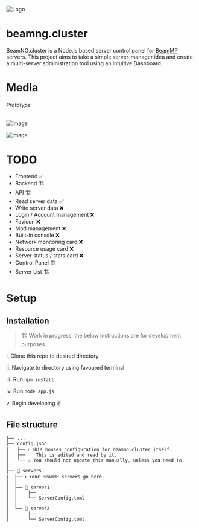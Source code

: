![Logo](https://github.com/user-attachments/assets/8c1534b8-6ad6-4c84-b855-2d16bf6b774a)

# beamng.cluster
BeamNG.cluster is a Node.js based server control panel for [BeamMP](https://github.com/beammp) servers. This project aims to take a simple server-manager idea and create a multi-server administration tool using an intuitive Dashboard. 

# Media
###### Prototype

![image](https://github.com/user-attachments/assets/a0739b20-b64c-4ab9-887a-9ba168d429b1)

![image](https://github.com/user-attachments/assets/f1877b6c-b451-45c7-938d-772c09c67aa1)

# TODO

* Frontend ✅
* Backend 🏗️
* API 🏗️
* Read server data ✅
* Write server data ❌
* Login / Account management ❌
* Favicon ❌
* Mod management ❌
* Built-in console ❌
* Network monitoring card ❌
* Resource usage card ❌ 
* Server status / stats card ❌
* Control Panel 🏗️
* Server List 🏗️

# Setup

## Installation

> 🏗️ Work in progress, the below instructions are for development purposes.

i. Clone this repo to desired directory

ii. Navigate to directory using favoured terminal

iii. Run `npm install`

iv. Run `node app.js`

v. Begin developing ✌️

## File structure
```
├── ...
├── config.json
│   ├── ℹ️ This houses configuration for beamng.cluster itself.
│   ├──    This is edited and read by it.
│   └── ⚠️ You should not update this manually, unless you need to.
│ 
├── 📂 servers
|  ├── ℹ️ Your BeamMP servers go here.
│  │
│  ├── 📁 server1
│  │    ├── ...
│  │    └── ServerConfig.toml
│  │
│  └── 📁 server2
│       ├── ...
│       └── ServerConfig.toml
```
